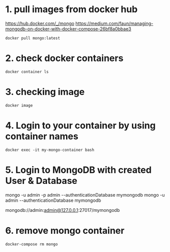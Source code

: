 # 1. pull images from docker hub
https://hub.docker.com/_/mongo
https://medium.com/faun/managing-mongodb-on-docker-with-docker-compose-26bf8a0bbae3

```
docker pull mongo:latest
```
# 2. check docker containers
```
docker container ls
```
# 3. checking image
```
docker image
```
# 4. Login to your container by using container names
```
docker exec -it my-mongo-container bash
``` 
# 5. Login to MongoDB with created User & Database
mongo -u admin -p admin --authenticationDatabase mymongodb
mongo -u admin --authenticationDatabase mymongodb

mongodb://admin:admin@127.0.0.1:27017/mymongodb


# 6. remove mongo container
```
docker-compose rm mongo
```